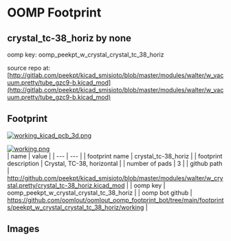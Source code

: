 # OOMP Footprint  
## crystal_tc-38_horiz  by none  
  
oomp key: oomp_peekpt_w_crystal_crystal_tc_38_horiz  
  
source repo at: [http://gitlab.com/peekpt/kicad_smisioto/blob/master/modules/walter/w_vacuum.pretty/tube_gzc9-b.kicad_mod](http://gitlab.com/peekpt/kicad_smisioto/blob/master/modules/walter/w_vacuum.pretty/tube_gzc9-b.kicad_mod)  
## Footprint  
  
[![working_kicad_pcb_3d.png](working_kicad_pcb_3d_600.png)](working_kicad_pcb_3d.png)  
  
[![working.png](working_600.png)](working.png)  
| name | value | 
| --- | --- | 
| footprint name | crystal_tc-38_horiz | 
| footprint description | Crystal, TC-38, horizontal | 
| number of pads | 3 | 
| github path | http://github.com/peekpt/kicad_smisioto/blob/master/modules/walter/w_crystal.pretty/crystal_tc-38_horiz.kicad_mod | 
| oomp key | oomp_peekpt_w_crystal_crystal_tc_38_horiz | 
| oomp bot github | https://github.com/oomlout/oomlout_oomp_footprint_bot/tree/main/footprints/peekpt_w_crystal_crystal_tc_38_horiz/working | 
## Images  
